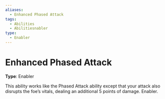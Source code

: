 ```yaml
---
aliases:
  - Enhanced Phased Attack
tags:
  - Abilities
  - Abilitiesnabler
type:
  - Enabler
---
```


# Enhanced Phased Attack

**Type**: Enabler

This ability works like the Phased Attack ability except that your attack also disrupts the foe’s vitals, dealing an additional 5 points of damage. Enabler.
